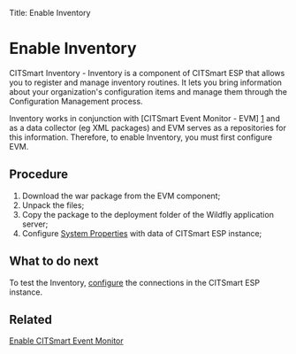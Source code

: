 Title: Enable Inventory

# Enable Inventory 

CITSmart Inventory - Inventory is a component of CITSmart ESP that allows you to register and manage inventory routines. It lets you bring information about your organization's configuration items and manage them through the Configuration Management process.  

Inventory works in conjunction with [CITSmart Event Monitor - EVM] [1] and as a data collector (eg XML packages) and EVM serves as a repositories for this information. Therefore, to enable Inventory, you must first configure EVM.  


## Procedure  

1. Download the war package from the EVM component;  
2. Unpack the files;  
3. Copy the package to the deployment folder of the Wildfly application server;  
4. Configure [System Properties][2] with data of CITSmart ESP instance;

## What to do next  

To test the Inventory, [configure][3] the connections in the CITSmart ESP instance.

## Related

[Enable CITSmart Event Monitor][1]

[1]:/en-us/citsmart-esp-8/initial-settings/add-ons/event-monitor.html
[2]:/en-us/citsmart-esp-8/processes/event/configuration/set-inventory-connection.html
[3]:/en-us/citsmart-esp-8/get-started/installation-and-upgrade/perform-installation.html

